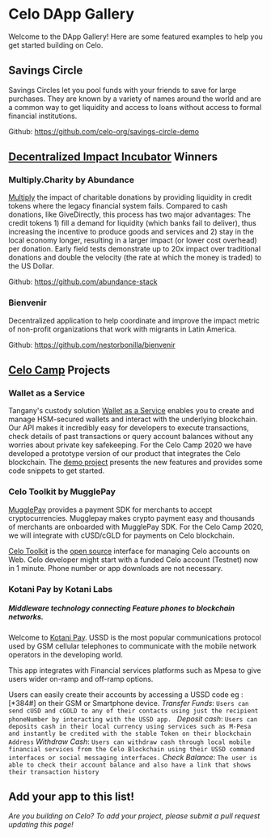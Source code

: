 # Celo DApp Gallery

Welcome to the DApp Gallery! Here are some featured examples to help you get started building on Celo.

## Savings Circle

Savings Circles let you pool funds with your friends to save for large purchases. They are known by a variety of names around the world and are a common way to get liquidity and access to loans without access to formal financial institutions.

Github: https://github.com/celo-org/savings-circle-demo

## [Decentralized Impact Incubator](https://blockchainforsocialimpact.com/incubator-winners-2020/) Winners

### Multiply.Charity by Abundance

[Multiply](https://multiply.charity/) the impact of charitable donations by providing liquidity in credit tokens where the legacy financial system fails. Compared to cash donations, like GiveDirectly, this process has two major advantages: The credit tokens 1) fill a demand for liquidity (which banks fail to deliver), thus increasing the incentive to produce goods and services and 2) stay in the local economy longer, resulting in a larger impact (or lower cost overhead) per donation. Early field tests demonstrate up to 20x impact over traditional donations and double the velocity (the rate at which the money is traded) to the US Dollar.

Github: https://github.com/abundance-stack 

### Bienvenir

Decentralized application to help coordinate and improve the impact metric of non-profit organizations that work with migrants in Latin America.

Github: https://github.com/nestorbonilla/bienvenir

## [Celo Camp](https://www.celocamp.com/) Projects

### Wallet as a Service

Tangany's custody solution [Wallet as a Service](https://docs.tangany.com/?version=latest) enables you to create and 
manage HSM-secured wallets and interact with the underlying blockchain. Our API makes it incredibly easy for developers 
to execute transactions, check details of past transactions or query account balances without any worries about private 
key safekeeping. For the Celo Camp 2020 we have developed a prototype version of our product that integrates the Celo blockchain. 
The [demo project](https://github.com/adrianmitter/celo-camp) presents the new features and provides some code snippets to get started. 

### Celo Toolkit by MugglePay

[MugglePay](https://mugglepay.com/) provides a payment SDK for merchants to accept cryptocurrencies. Mugglepay makes crypto payment easy and thousands of merchants are onboarded with MugglePay SDK. For the Celo Camp 2020, we will integrate with cUSD/cGLD for payments on Celo blockchain.

[Celo Toolkit](https://celo.mugglepay.com) is the [open source](https://github.com/MugglePay/celo-toolkit) interface for managing Celo accounts on Web. Celo developer might start with a funded Celo account (Testnet) now in 1 minute. Phone number or app downloads are not necessary.

### Kotani Pay by Kotani Labs 
##### Middleware technology connecting Feature phones to blockchain networks.
Welcome to [Kotani Pay](https://github.com/KotaniLabs/kotanipay-USSD). USSD is the most popular communications protocol used by GSM cellular telephones to communicate with the mobile network operators in the developing world.

This app integrates with Financial services platforms such as Mpesa to give users wider on-ramp and off-ramp options.

Users can easily create their accounts by accessing a USSD code eg :[*384#] on their GSM or Smartphone device.
*Transfer Funds*: ```Users can send cUSD and cGOLD to any of their contacts using just the recipient phoneNumber by interacting with the USSD app. ```
*Deposit cash*: ```Users can deposits cash in their local currency using services such as M-Pesa and instantly be credited with the stable Token on their blockchain Address```
*Withdraw Cash*: ```Users can withdraw cash through local mobile financial services from the Celo Blockchain using their USSD command interfaces or social messaging interfaces.```
*Check Balance*: ```The user is able to check their account balance and also have a link that shows their transaction history```


## Add your app to this list!

_Are you building on Celo? To add your project, please submit a pull request updating this page!_
